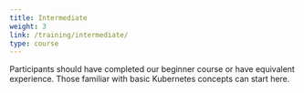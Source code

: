 ```yaml
---
title: Intermediate
weight: 3
link: /training/intermediate/
type: course
---
```


Participants should have completed our beginner course or have equivalent experience. Those familiar with basic Kubernetes concepts can start here.